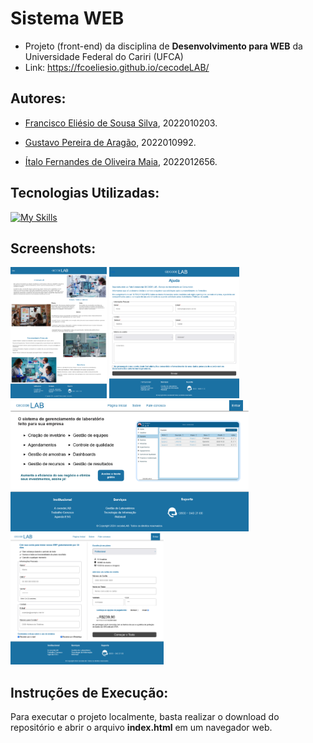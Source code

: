 # Sistema WEB

* Projeto (front-end) da disciplina de __Desenvolvimento para WEB__ da Universidade Federal do Cariri (UFCA)
* Link: https://fcoeliesio.github.io/cecodeLAB/

## Autores:

* [Francisco Eliésio de Sousa Silva](https://github.com/fcoeliesio), 2022010203.

* [Gustavo Pereira de Aragão](https://github.com/McGusT99), 2022010992.

* [Ítalo Fernandes de Oliveira Maia](https://github.com/italomaia03), 2022012656.

## Tecnologias Utilizadas:
[![My Skills](https://skillicons.dev/icons?i=html,css,js)]()

## Screenshots:
<img src="./assets/images/readme-image-2.png" height="210px"/>  <img src="./assets/images/readme-image-3.png" height="210px"/>  <img src="./assets/images/readme-image-1.png" height="210px"/>   <img src="./assets/images/readme-image-4.png" height="210px"/>

## Instruções de Execução:

Para executar o projeto localmente, basta realizar o download do repositório e abrir o arquivo __index.html__ em um navegador web.
